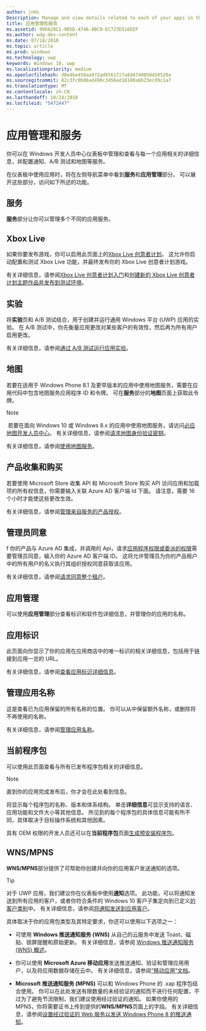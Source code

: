 ```yaml
---
author: jnHs
Description: Manage and view details related to each of your apps in the Windows Dev Center dashboard, and configure services such as A/B testing and maps.
title: 应用管理和服务
ms.assetid: 99DA2BC1-9B5D-4746-8BC0-EC723D516EEF
ms.author: wdg-dev-content
ms.date: 07/18/2018
ms.topic: article
ms.prod: windows
ms.technology: uwp
keywords: Windows 10, uwp
ms.localizationpriority: medium
ms.openlocfilehash: d0e4be450aa972ad8561f27a8d4749050458520a
ms.sourcegitcommit: 82c3fc0b06ad490c3456ad18180a6b23ecd9c1a7
ms.translationtype: MT
ms.contentlocale: zh-CN
ms.lasthandoff: 10/24/2018
ms.locfileid: "5472447"
---
```

# <a name="app-management-and-services"></a>应用管理和服务

你可以在 Windows 开发人员中心仪表板中管理和查看与每一个应用相关的详细信息，并配置通知、A/B 测试和地图等服务。

在仪表板中使用应用时，将在左侧导航菜单中看到**服务**和**应用管理**部分。 可以展开这些部分，访问如下所述的功能。

## <a name="services"></a>服务

**服务**部分让你可以管理多个不同的应用服务。

## <a name="xbox-live"></a>Xbox Live

如果你要发布游戏，你可以启用此页面上的[Xbox Live 创意者计划](http://xbox.com/developers/creators-program)。 这允许你启动配置和测试 Xbox Live 功能，并最终发布你的 Xbox Live 创意者计划游戏。

有关详细信息，请参阅[Xbox Live 创意者计划入门](../xbox-live/get-started-with-creators/get-started-with-xbox-live-creators.md)和[创建新的 Xbox Live 创意者计划主题作品并发布到测试环境](../xbox-live/get-started-with-creators/create-and-test-a-new-creators-title.md)。

## <a name="experimentation"></a>实验

将**实验**页和 A/B 测试结合，用于创建并运行通用 Windows 平台 (UWP) 应用的实验。 在 A/B 测试中，你先衡量应用更改对某些客户的有效性，然后再为所有用户启用更改。

有关详细信息，请参阅[通过 A/B 测试运行应用实验](../monetize/run-app-experiments-with-a-b-testing.md)。

## <a name="maps"></a>地图

若要在适用于 Windows Phone 8.1 及更早版本的应用中使用地图服务，需要在应用代码中包含地图服务应用程序 ID 和令牌。 可在**服务**部分的**地图**页面上获取此令牌。

> [!NOTE]
> 若要在面向 Windows 10 或 Windows 8.x 的应用中使用地图服务，请访问[必应地图开发人员中心](http://go.microsoft.com/fwlink/p/?LinkId=614880)。 有关详细信息，请参阅[请求地图身份验证密钥](https://docs.microsoft.com/windows/uwp/maps-and-location/authentication-key)。

有关详细信息，请参阅[使用地图服务](use-map-services.md)。

## <a name="product-collections-and-purchases"></a>产品收集和购买

若要使用 Microsoft Store 收集 API 和 Microsoft Store 购买 API 访问应用和加载项的所有权信息，你需要输入关联 Azure AD 客户端 Id 下面。 请注意，需要 16 个小时才能使这些更改生效。

有关详细信息，请参阅[管理来自服务的产品授权](../monetize/view-and-grant-products-from-a-service.md)。

## <a name="administrator-consent"></a>管理员同意

f 你的产品与 Azure AD 集成，并调用的 Api，请求[应用程序权限或委派的权限](https://developer.microsoft.com/graph/docs/concepts/permissions_reference)需要管理员同意，输入你的 Azure AD 客户端 ID。 这将允许管理员为你的产品租户中的所有用户的名义执行其组织授权同意获取该应用。

有关详细信息，请参阅[请求同意整个租户](https://docs.microsoft.com/en-us/azure/active-directory/develop/active-directory-v2-scopes#requesting-consent-for-an-entire-tenant)。

## <a name="app-management"></a>应用管理

可以使用**应用管理**部分查看标识和软件包详细信息，并管理你的应用的名称。

## <a name="app-identity"></a>应用标识

此页面向你显示了你的应用在应用商店中的唯一标识的相关详细信息，包括用于链接到应用一览的 URL。

有关详细信息，请参阅[查看应用标识详细信息](view-app-identity-details.md)。

## <a name="manage-app-names"></a>管理应用名称

这是查看已为应用保留的所有名称的位置。 你可以从中保留额外名称，或删除将不再使用的名称。

有关详细信息，请参阅[管理应用名称](manage-app-names.md)。

## <a name="current-packages"></a>当前程序包

可以使用此页面查看与所有已发布程序包相关的详细信息。

> [!NOTE]
> 直到你的应用完成发布后，你才会在此处看到信息。

将显示每个程序包的名称、版本和体系结构。 单击**详细信息**可显示支持的语言、应用功能和文件大小等其他信息。 所见到的每个程序包的具体信息可能有所不同，具体取决于目标操作系统和其他因素。 

具有 OEM 权限的开发人员还可以在**当前程序包**页面[生成预安装程序包](generate-preinstall-packages-for-oems.md)。

## <a name="wnsmpns"></a>WNS/MPNS

**WNS/MPNS**部分提供了可帮助你创建并向你的应用客户发送通知的选项。 

> [!TIP]
> 对于 UWP 应用，我们建议你在仪表板中使用**通知**选项。 此功能，可以将通知发送到所有应用的客户，或者你符合条件的 Windows 10 客户子集定向到已定义[的客户类别](create-customer-segments.md)中。 有关详细信息，请参阅[将通知发送到应用客户](send-push-notifications-to-your-apps-customers.md)。

具体取决于你的应用包类型及其特定要求，你还可以使用以下选项之一： 

-   可使用 **Windows 推送通知服务 (WNS)** 从自己的云服务中发送 Toast、磁贴、锁屏提醒和原始更新。 有关详细信息，请参阅 [Windows 推送通知服务 (WNS) 概述](../design/shell/tiles-and-notifications/windows-push-notification-services--wns--overview.md)。

-   你可以使用 **Microsoft Azure 移动应用**发送推送通知、验证和管理应用用户，以及将应用数据存储在云中。 有关详细信息，请参阅[“移动应用”文档](http://go.microsoft.com/fwlink/p/?LinkId=221116)。

-   **Microsoft 推送通知服务 (MPNS)** 可以和 Windows Phone 的 .xap 程序包结合使用。 你可以在此处发送有限数量的未经验证的通知而不进行任何配置，不过为了避免节流限制，我们建议使用经过验证的通知。 如果你使用的 MPNS，你将需要证书上传到提供的**WNS/MPNS**页面上的字段。 有关详细信息，请参阅[设置经过验证的 Web 服务以发送 Windows Phone 8 的推送通知](http://go.microsoft.com/fwlink/p/?LinkId=528736)。
 

 
